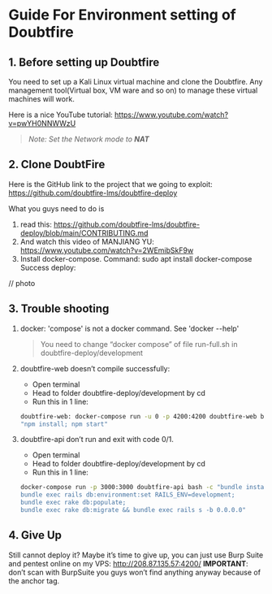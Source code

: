 # Guide For Environment setting of Doubtfire

## 1. Before setting up Doubtfire

You need to set up a Kali Linux virtual machine and clone the Doubtfire. Any management tool(Virtual box, VM ware and so on) to manage these virtual machines will work.

Here is a nice YouTube tutorial: <https://www.youtube.com/watch?v=pwYH0NNWWzU>

> *Note: Set the Network mode to **NAT***

## 2. Clone DoubtFire

Here is the GitHub link to the project that we going to exploit:
<https://github.com/doubtfire-lms/doubtfire-deploy>

What you guys need to do is

1. read this: <https://github.com/doubtfire-lms/doubtfire-deploy/blob/main/CONTRIBUTING.md>
2. And watch this video of MANJIANG YU: <https://www.youtube.com/watch?v=2WEmibSkF9w>
3. Install docker-compose. Command: sudo apt install docker-compose
Success deploy:

// photo

## 3. Trouble shooting

1. docker: 'compose' is not a docker command. See 'docker --help'
    > You need to change “docker compose” of file run-full.sh in doubtfire-deploy/development

2. doubtfire-web doesn’t compile successfully:
   - Open terminal
   - Head to folder doubtfire-deploy/development by cd
   - Run this in 1 line:

    ```sh
    doubtfire-web: docker-compose run -u 0 -p 4200:4200 doubtfire-web bash -c
    "npm install; npm start"
    ```

3. doubtfire-api don’t run and exit with code 0/1.
   - Open terminal
   - Head to folder doubtfire-deploy/development by cd
   - Run this in 1 line:

    ``` sh
    docker-compose run -p 3000:3000 doubtfire-api bash -c "bundle install;
    bundle exec rails db:environment:set RAILS_ENV=development;
    bundle exec rake db:populate;
    bundle exec rake db:migrate && bundle exec rails s -b 0.0.0.0"
    ```

## 4. Give Up

Still cannot deploy it?
Maybe it’s time to give up, you can just use Burp Suite and pentest online on my VPS:
<http://208.87.135.57:4200/>
**IMPORTANT**: don’t scan with BurpSuite you guys won’t find anything anyway because of the anchor tag.
